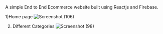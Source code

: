 A simple End to End Ecommerce website built using Reactjs and Firebase.

1)Home page
![Screenshot (106)](https://user-images.githubusercontent.com/97245908/190694966-af5bcc44-9b58-4006-b84c-607ff877d5cc.png)

2) Different Categories
![Screenshot (98)](https://user-images.githubusercontent.com/97245908/190695283-4298cdc6-61bf-4c3c-ab6a-183a1c104709.png)
